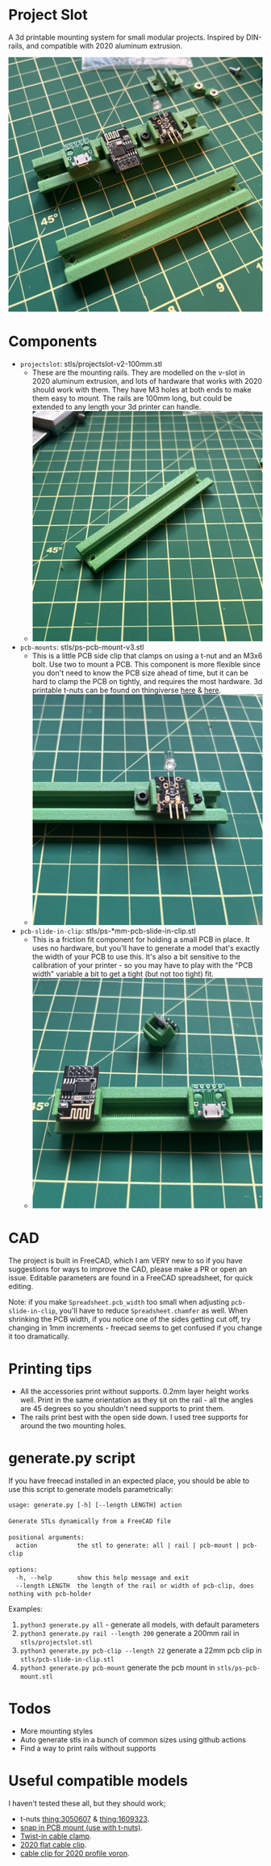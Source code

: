 # Project Slot

A 3d printable mounting system for small modular projects. Inspired by DIN-rails, and compatible with 2020 aluminum extrusion.

![photo of a full projectslot rail](images/projectslot-full.jpg)

# Components

- `projectslot`: stls/projectslot-v2-100mm.stl
    - These are the mounting rails. They are modelled on the v-slot in 2020 aluminum extrusion, and lots of hardware that works with 2020 should work with them. They have M3 holes at both ends to make them easy to mount. The rails are 100mm long, but could be extended to any length your 3d printer can handle.
    - ![photo of projectslot](images/projectslot.jpg)
- `pcb-mounts`: stls/ps-pcb-mount-v3.stl
    - This is a little PCB side clip that clamps on using a t-nut and an M3x6 bolt. Use two to mount a PCB. This component is more flexible since you don't need to know the PCB size ahead of time, but it can be hard to clamp the PCB on tightly, and requires the most hardware. 3d printable t-nuts can be found on thingiverse [here](https://www.thingiverse.com/thing:3050607) & [here](https://www.thingiverse.com/thing:1609323).
    - ![photo of pcb-mounts](images/pcb-mounts.jpg)
- `pcb-slide-in-clip`: stls/ps-*mm-pcb-slide-in-clip.stl
    - This is a friction fit component for holding a small PCB in place. It uses no hardware, but you'll have to generate a model that's exactly the width of your PCB to use this. It's also a bit sensitive to the calibration of your printer - so you may have to play with the "PCB width" variable a bit to get a tight (but not too tight) fit.
    - ![photo of pcb-slide-in-clip](images/pcb-slide-in-clip.jpg)

# CAD

The project is built in FreeCAD, which I am VERY new to so if you have suggestions for ways to improve the CAD, please make a PR or open an issue. Editable parameters are found in a FreeCAD spreadsheet, for quick editing.

Note: if you make `Spreadsheet.pcb_width` too small when adjusting `pcb-slide-in-clip`, you'll have to reduce `Spreadsheet.chamfer` as well. When shrinking the PCB width, if you notice one of the sides getting cut off, try changing in 1mm increments - freecad seems to get confused if you change it too dramatically.

# Printing tips

- All the accessories print without supports. 0.2mm layer height works well. Print in the same orientation as they sit on the rail - all the angles are 45 degrees so you shouldn't need supports to print them.
- The rails print best with the open side down. I used tree supports for around the two mounting holes.

# generate.py script

If you have freecad installed in an expected place, you should be able to use this script to generate models parametrically:

```
usage: generate.py [-h] [--length LENGTH] action

Generate STLs dynamically from a FreeCAD file

positional arguments:
  action           the stl to generate: all | rail | pcb-mount | pcb-clip

options:
  -h, --help       show this help message and exit
  --length LENGTH  the length of the rail or width of pcb-clip, does nothing with pcb-holder
```

Examples:

1. `python3 generate.py all` - generate all models, with default parameters
2. `python3 generate.py rail --length 200` generate a 200mm rail in `stls/projectslot.stl`
3. `python3 generate.py pcb-clip --length 22` generate a 22mm pcb clip in `stls/pcb-slide-in-clip.stl`
4. `python3 generate.py pcb-mount` generate the pcb mount in `stls/ps-pcb-mount.stl`

# Todos

- More mounting styles
- Auto generate stls in a bunch of common sizes using github actions
- Find a way to print rails without supports

# Useful compatible models

I haven't tested these all, but they should work;

- t-nuts [thing:3050607](https://www.thingiverse.com/thing:3050607) & [thing:1609323](https://www.thingiverse.com/thing:1609323).
- [snap in PCB mount (use with t-nuts)](https://www.printables.com/model/304699-configurable-snap-in-pcb-mount).
- [Twist-in cable clamp](https://www.thingiverse.com/thing:2613532).
- [2020 flat cable clip](https://www.thingiverse.com/thing:2367717).
- [cable clip for 2020 profile voron](https://www.thingiverse.com/thing:5204184).